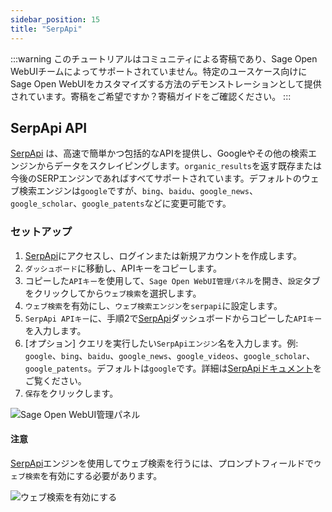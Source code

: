 ```yaml
---
sidebar_position: 15
title: "SerpApi"
---
```


:::warning
このチュートリアルはコミュニティによる寄稿であり、Sage Open WebUIチームによってサポートされていません。特定のユースケース向けにSage Open WebUIをカスタマイズする方法のデモンストレーションとして提供されています。寄稿をご希望ですか？寄稿ガイドをご確認ください。
:::

## SerpApi API

[SerpApi](https://serpapi.com/) は、高速で簡単かつ包括的なAPIを提供し、Googleやその他の検索エンジンからデータをスクレイピングします。`organic_results`を返す既存または今後のSERPエンジンであればすべてサポートされています。デフォルトのウェブ検索エンジンは`google`ですが、`bing`、`baidu`、`google_news`、`google_scholar`、`google_patents`などに変更可能です。

### セットアップ

1. [SerpApi](https://serpapi.com/)にアクセスし、ログインまたは新規アカウントを作成します。
2. `ダッシュボード`に移動し、APIキーをコピーします。
3. コピーした`APIキー`を使用して、`Sage Open WebUI管理パネル`を開き、`設定`タブをクリックしてから`ウェブ検索`を選択します。
4. `ウェブ検索`を有効にし、`ウェブ検索エンジン`を`serpapi`に設定します。
5. `SerpApi APIキー`に、手順2で[SerpApi](https://serpapi.com/)ダッシュボードからコピーした`APIキー`を入力します。
6. [オプション] クエリを実行したい`SerpApiエンジン`名を入力します。例: `google`、`bing`、`baidu`、`google_news`、`google_videos`、`google_scholar`、`google_patents`。デフォルトは`google`です。詳細は[SerpApiドキュメント](https://serpapi.com/dashboard)をご覧ください。
7. `保存`をクリックします。

![Sage Open WebUI管理パネル](/images/tutorial_serpapi_search.png)

#### 注意

[SerpApi](https://serpapi.com/)エンジンを使用してウェブ検索を行うには、プロンプトフィールドで`ウェブ検索`を有効にする必要があります。

![ウェブ検索を有効にする](/images/enable_web_search.png)